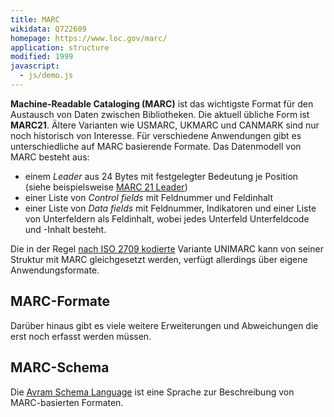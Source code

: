 ```yaml
---
title: MARC
wikidata: Q722609
homepage: https://www.loc.gov/marc/
application: structure
modified: 1999
javascript:
  - js/demo.js
---
```


**Machine-Readable Cataloging (MARC)** ist das wichtigste Format für den
Austausch von Daten zwischen Bibliotheken. Die aktuell übliche Form ist
**MARC21**. Ältere Varianten wie USMARC, UKMARC und CANMARK sind nur noch
historisch von Interesse. Für verschiedene Anwendungen gibt es unterschiedliche
auf MARC basierende Formate. Das Datenmodell von MARC besteht aus:

* einem *Leader* aus 24 Bytes mit festgelegter Bedeutung je Position (siehe beispielsweise [MARC 21 Leader](https://www.loc.gov/marc/bibliographic/bdleader.html))
* einer Liste von *Control fields* mit Feldnummer und Feldinhalt
* einer Liste von *Data fields* mit Feldnummer, Indikatoren und einer Liste von Unterfeldern als Feldinhalt, wobei jedes Unterfeld Unterfeldcode und -Inhalt besteht.

Die in der Regel [nach ISO 2709 kodierte](marc/iso) Variante UNIMARC kann von
seiner Struktur mit MARC gleichgesetzt werden, verfügt allerdings über eigene
Anwendungsformate.

<list-encodings model="marc"/>

## MARC-Formate

<list-formats profiles="marc"/>

Darüber hinaus gibt es viele weitere Erweiterungen und Abweichungen die erst
noch erfasst werden müssen.

## MARC-Schema

Die [Avram Schema Language](schema/avram) ist eine Sprache zur Beschreibung
von MARC-basierten Formaten.
